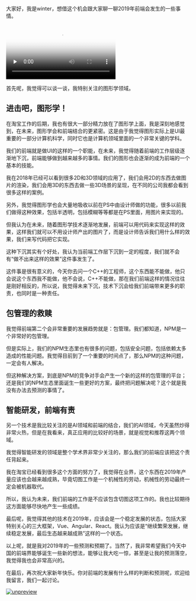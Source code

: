 
大家好，我是winter，想借这个机会跟大家聊一聊2019年前端会发生的一些事情。

<video poster="https://static001.geekbang.org/resource/image/a0/10/a0546c4689896410a1808919eb63ad10.png" preload="none" controls=""><source src="https://media001.geekbang.org/customerTrans/fe4a99b62946f2c31c2095c167b26f9c/4010e2e0-16cfecae0c3-0000-0000-01d-dbacd.mp4" type="video/mp4"><source src="https://media001.geekbang.org/a6616e316d6d42bc8cfafc90151bbd09/8d76d01f5d4e45909a9a95af7150dafd-2ba878425340765427bcd402b49f1a21-sd.m3u8" type="application/x-mpegURL"><source src="https://media001.geekbang.org/a6616e316d6d42bc8cfafc90151bbd09/8d76d01f5d4e45909a9a95af7150dafd-eae7b4a51e00610064284515be52cd6b-hd.m3u8" type="application/x-mpegURL"></video>

首先呢，我觉得可以谈一谈，我特别关注的图形学领域。

## 进击吧，图形学！

在淘宝工作的后期，我也有很大一部分精力放在了图形学上面，我是深刻地感觉到，在未来，图形学会和前端结合的更紧密。这是由于我觉得图形实际上是UI最重要的一部分计算机科学，同时它也是计算机领域里面的一个非常关键的学科。

我们的前端就是做UI的这样的一个职能，在未来，我觉得随着前端的工作层级逐渐地下沉，前端能够做到越来越多的事情。我们的图形也会逐渐的成为前端的一个基本的技能。

我在2018年已经可以看到很多2D和3D领域的应用了，我们会用2D的东西去做图片的渲染，我们会用3D的东西去做一些3D场景的呈现，在不同的公司我都会看到很多这样的案例。

另外，我觉得图形学也会大量地吸收以前在PS中由设计师做的功能，很多以前我们做得这种效果，包括半透明，包括模糊等等都是在PS里面，用图片来实现的。

但我认为在未来，随着图形学技术逐渐地发展，前端可以用代码来实现这样的效果，这样我们就可以不用设计师产出的图片了，而是设计师告诉我们用什么样的效果，我们来写代码把它实现。

这种下沉其实有个好处，我认为当前端工作层下沉到一定的程度，我们就不会有“做不出来这样的效果”这件事发生了。

这件事是很有意义的，今天你去问一个C++的工程师，这个东西能不能做，他只会说这个东西我不能做，他不会说，C++不能做，那在我们前端这样的情况往往是刚好相反的，所以说，我觉得未来下沉，技术下沉会给我们前端带来更多的职责，也同时是一种责任。

## 包管理的救赎

我觉得前端第二个会非常重要的发展趋势就是：包管理。我们都知道，NPM是一个非常好的包管理。

但是实际上，我们的NPM生态里也有很多的问题，包括安全问题，包括依赖太多造成的性能问题。我觉得目前到了一个重要的时间点了，那么NPM的这种问题，一定会有人解决。

但这种解决方案，到底是NPM的竞争对手会产生一个新的这样的包管理的平台；还是我们的NPM生态里面诞生一些更好的方案，最终把问题解决呢？这个就是我没有办法去预测的事情了。

## 智能研发，前端有责

另一个技术是我比较关注的是AI领域和前端的结合，我们的AI领域，今天虽然炒得非常火热，但是在我看来，真正应用的比较好的场景，就是视觉和推荐这两个领域。

我觉得智能研发的领域是整个学术界非常少关注的，那么我们的前端应该把这个责任背起来。

我在淘宝已经看到很多这个方面的努力了，我觉得在业界，这个东西在2019年产量应该也会越来越成熟，毕竟切图工作是一个机械性的劳动，机械性的劳动最终一定会被机器取代。

所以，我认为未来，我们前端的工作是不应该包含切图这项工作的。我也比较期待这方面能够尽快地产生一些成绩。

最后呢，我觉得其他的技术在2019年，应该会是一个稳定发展的状态，包括大家特别关心的三大框架，Vue、Angular、React。我认为应该是“继续繁荣发展，继续稳定发展，最后生态越来越成熟”这样的一个状态。

以上呢，就是我对2019年的一些预测和预期了。当然了，我非常希望我们今天中国的前端界能够诞生一些新的想法，能够让我大吃一惊，甚至是让我的预测落空，我觉得我也会非常高兴的。

在最后，再次祝大家新年快乐。你对前端的发展有什么样的判断和预测呢，欢迎给我留言，我们一起讨论。

[<img src="https://static001.geekbang.org/resource/image/7c/b1/7ca7c24e92d25bde2e8609ed5386b5b1.jpg" alt="unpreview">](https://time.geekbang.org/column/intro/154?utm_term=zeusL6497&amp;utm_source=app&amp;utm_medium=geektime&amp;utm_campaign=onsell&amp;utm_content=0212textlink)
